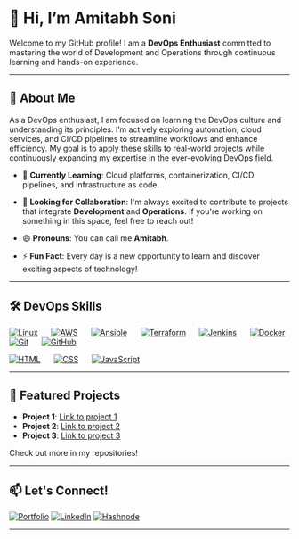 # 👋 Hi, I’m Amitabh Soni

Welcome to my GitHub profile! I am a **DevOps Enthusiast** committed to mastering the world of Development and Operations through continuous learning and hands-on experience.

---

## 🚀 About Me

As a DevOps enthusiast, I am focused on learning the DevOps culture and understanding its principles. I’m actively exploring automation, cloud services, and CI/CD pipelines to streamline workflows and enhance efficiency. My goal is to apply these skills to real-world projects while continuously expanding my expertise in the ever-evolving DevOps field.

- 🌱 **Currently Learning**: Cloud platforms, containerization, CI/CD pipelines, and infrastructure as code.
- 🤝 **Looking for Collaboration**: I'm always excited to contribute to projects that integrate **Development** and **Operations**. If you're working on something in this space, feel free to reach out!

- 😄 **Pronouns**: You can call me **Amitabh**.
- ⚡ **Fun Fact**: Every day is a new opportunity to learn and discover exciting aspects of technology!

---

## 🛠️ DevOps Skills

[![Linux](https://skillicons.dev/icons?i=linux)](https://skillicons.dev) <span style="margin-right: 20px;"></span>[![AWS](https://skillicons.dev/icons?i=aws)](https://skillicons.dev) 
<span style="margin-right: 20px;"></span>
[![Ansible](https://skillicons.dev/icons?i=ansible)](https://skillicons.dev) 
<span style="margin-right: 20px;"></span>
[![Terraform](https://skillicons.dev/icons?i=terraform)](https://skillicons.dev) 
<span style="margin-right: 20px;"></span>
[![Jenkins](https://skillicons.dev/icons?i=jenkins)](https://skillicons.dev) 
<span style="margin-right: 20px;"></span>
[![Docker](https://skillicons.dev/icons?i=docker)](https://skillicons.dev) 
<span style="margin-right: 20px;"></span>
[![Git](https://skillicons.dev/icons?i=git)](https://skillicons.dev) 
<span style="margin-right: 20px;"></span>
[![GitHub](https://skillicons.dev/icons?i=github)](https://skillicons.dev) 
<span style="margin-right: 20px;"></span>
<!-- [![Kubernetes](https://skillicons.dev/icons?i=kubernetes)](https://skillicons.dev) -->
[![HTML](https://skillicons.dev/icons?i=html)](https://skillicons.dev) 
<span style="margin-right: 20px;"></span>
[![CSS](https://skillicons.dev/icons?i=css)](https://skillicons.dev) 
<span style="margin-right: 20px;"></span>
[![JavaScript](https://skillicons.dev/icons?i=javascript)](https://skillicons.dev)




<!-- [![Kubernetes](https://skillicons.dev/icons?i=kubernetes)](https://skillicons.dev) -->

---

## 🌟 Featured Projects

- **Project 1**: [Link to project 1](#)
- **Project 2**: [Link to project 2](#)
- **Project 3**: [Link to project 3](#)

Check out more in my repositories!

---

## 📫 Let's Connect!

[![Portfolio](https://img.shields.io/badge/Portfolio-00A98F?style=for-the-badge)](https://amitabh.engineer/)
[![LinkedIn](https://img.shields.io/badge/LinkedIn-0077B5?style=for-the-badge&logo=linkedin&logoColor=white)](https://linkedin.com/in/amitabh-soni-devops)
[![Hashnode](https://img.shields.io/badge/Hashnode-2962FF?style=for-the-badge&logo=hashnode&logoColor=white)](https://amitabhdevops.hashnode.dev/)

---

